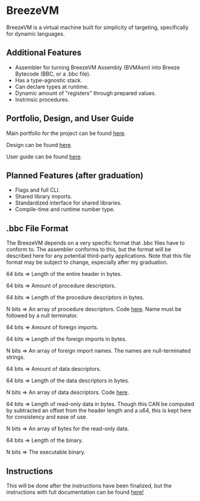 # BreezeVM
BreezeVM is a virtual machine built for simplicity of targeting, specifically for dynamic languages.

## Additional Features
* Assembler for turning BreezeVM Assembly (BVMAsm) into Breeze Bytecode (BBC, or a .bbc file).
* Has a type-agnostic stack.
* Can declare types at runtime.
* Dynamic amount of "registers" through prepared values.
* Instrinsic procedures.

## Portfolio, Design, and User Guide
Main portfolio for the project can be found [here](https://f0x1fy.github.io/BreezeVM/).

Design can be found [here](https://f0x1fy.github.io/BreezeVM/design).

User guide can be found [here](https://f0x1fy.github.io/BreezeVM/guide).

## Planned Features (after graduation)
* Flags and full CLI.
* Shared library imports.
* Standardized interface for shared libraries.
* Compile-time and runtime number type.

## .bbc File Format
The BreezeVM depends on a very specific format that .bbc files have to conform to. The assembler conforms to this, but the format will be described here for any potential third-party applications. Note that this file format may be subject to change, especially after my graduation.


64 bits => Length of the entire header in bytes.



64 bits => Amount of procedure descriptors.

64 bits => Length of the procedure descriptors in bytes.

N bits => An array of procedure descriptors. Code [here](https://github.com/F0x1fy/BreezeVM/blob/master/Source/BreezeVM/Types/interpreter.odin#L14). Name must be followed by a null terminator.



64 bits => Amount of foreign imports.

64 bits => Length of the foreign imports in bytes.

N bits => An array of foreign import names. The names are null-terminated strings.



64 bits => Amount of data descriptors.

64 bits => Length of the data descriptors in bytes.

N bits => An array of data descriptors. Code [here](https://github.com/F0x1fy/BreezeVM/blob/master/Source/BreezeVM/Types/stack.odin#L25).



64 bits => Length of read-only data in bytes. Though this CAN be computed by subtracted an offset from the header length and a u64, this is kept here for consistency and ease of use.

N bits => An array of bytes for the read-only data.



64 bits => Length of the binary.

N bits => The executable binary.

## Instructions
This will be done after the instructions have been finalized, but the instructions with full documentation can be found [here!](https://github.com/F0x1fy/BreezeVM/blob/master/Source/BreezeVM/Bytecode/bytecode.odin)
